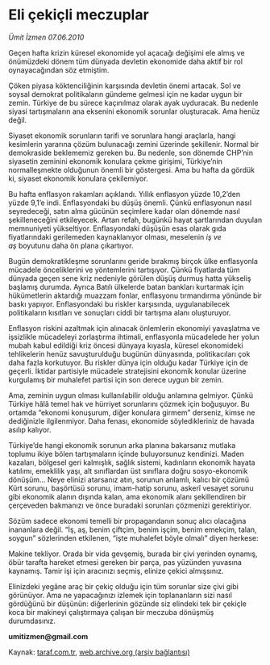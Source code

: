 # Eli çekiçli meczuplar  

*Ümit İzmen 07.06.2010*

<div class="yazi">
<p>Geçen hafta krizin küresel ekonomide yol açacağı değişimi ele almış ve önümüzdeki dönem tüm dünyada devletin ekonomide daha aktif bir rol oynayacağından söz etmiştim.</p>
<p>Çöken piyasa köktenciliğinin karşısında devletin önemi artacak. Sol ve soysal demokrat politikaların gündeme gelmesi için ne kadar uygun bir zemin. Türkiye de bu sürece kaçınılmaz olarak ayak uyduracak. Bu nedenle siyasi tartışmaların ana eksenini ekonomik sorunlar oluşturacak. Ama henüz değil.</p>
<p>Siyaset ekonomik sorunların tarifi ve sorunlara hangi araçlarla, hangi kesimlerin yararına çözüm bulunacağı zemini üzerinde şekillenir. Normal bir demokraside beklememiz gereken bu. Bu nedenle, son dönemde CHP’nin siyasetin zeminini ekonomik konulara çekme girişimi, Türkiye’nin normalleşmekte olduğunun önemli bir göstergesi. Ama bu hafta da gördük ki, siyaset ekonomik konulara çekilemiyor.</p>
<p>Bu hafta enflasyon rakamları açıklandı. Yıllık enflasyon yüzde 10,2’den yüzde 9,1’e indi. Enflasyondaki bu düşüş önemli. Çünkü enflasyonun nasıl seyredeceği, satın alma gücünün seçimlere kadar olan dönemde nasıl şekilleneceğini etkileyecek. Artan refah, bugünkü hayat şartlarından duyulan memnuniyeti yükseltiyor. Enflasyondaki düşüşün esas olarak gıda fiyatlarındaki gerilemeden kaynaklanıyor olması, meselenin <i>iş ve aş</i> boyutunu daha ön plana çıkartıyor.</p>
<p>Bugün demokratikleşme sorunlarını geride bırakmış birçok ülke enflasyonla mücadele önceliklerini ve yöntemlerini tartışıyor. Çünkü fiyatlarda tüm dünyada geçen sene kriz nedeniyle görülen düşüş durmuş hatta yükseliş başlamış durumda. Ayrıca Batılı ülkelerde batan bankları kurtarmak için hükümetlerin aktardığı muazzam fonlar, enflasyonu tırmandırma yönünde bir baskı yapıyor. Enflasyondaki bu riskler karşısında, uygulanabilecek politikaların kısıtları ve sonuçları ciddi bir tartışma alanı oluşturuyor.</p>
<p>Enflasyon riskini azaltmak için alınacak önlemlerin ekonomiyi yavaşlatma ve işsizlikle mücadeleyi zorlaştırma ihtimali, enflasyonla mücadelede her yolun mubah kabul edildiği kriz öncesi dünyaya kıyasla, küresel ekonomideki tehlikelerin henüz savuşturulduğu bugünün dünyasında, politikacıları çok daha fazla korkutuyor. Bu riskler dünya için olduğu kadar Türkiye için de geçerli. İktidar partisiyle mücadele stratejisini ekonomik konular üzerine kurgulamış bir muhalefet partisi için son derece uygun bir zemin.</p>
<p>Ama, zeminin uygun olması kullanılabilir olduğu anlamına gelmiyor. Çünkü  Türkiye hâlâ temel hak ve hürriyet sorunlarını çözmek için boğuşuyor. Bu ortamda “ekonomi konuşurum, diğer konulara girmem” derseniz, kimse ne dediğinizle ilgilenmiyor. Daha fenası, ekonomide söyledikleriniz de havada asılıp kalıyor.</p>
<p>Türkiye’de hangi ekonomik sorunun arka planına bakarsanız mutlaka toplumu ikiye bölen tartışmaların içinde buluyorsunuz kendinizi. Maden kazaları, bölgesel geri kalmışlık, sağlık sistemi, kadınların ekonomik hayata katılımı, emeklilik yaşı, alt sınıflardan üst sınıflara doğru sosyo-ekonomik dönüşüm... Neye elinizi atarsanız atın, sorunun anlamlı, kalıcı bir çözümü Kürt sorunu, başörtüsü sorunu, imam-hatip sorunu, askerî vesayet sorunu gibi ekonomik alanın dışında kalan, ama ekonomik alanı şekillendiren bir çerçeveden bakmanızı ve önce buradaki sorunları çözmenizi gerektiriyor.</p>
<p>Sözüm sadece ekonomi temelli bir propagandanın sonuç alıcı olacağına inananlara değil. “İş, aş, benim çiftçim, benim işçim, benim emekçim, talan, soygun” sözlerinden etkilenen, “işte muhalefet böyle olmalı” diyen herkese:</p>
<p>Makine tekliyor. Orada bir vida gevşemiş, burada bir çivi yerinden oynamış, öbür tarafta hareket etmesi gereken bir parça, pas yüzünden yuvasına kaynamış. Tamir işi için aracınızı seçmiş, elinize çekici almışsınız.</p>
<p>Elinizdeki yegâne araç bir çekiç olduğu için tüm sorunlar size çivi gibi görünüyor. Ama ne yapacağınızı izlemek için toplananların sizi nasıl gördüğünü bir düşünün: diğerlerinin gözünde siz elindeki tek bir çekiçle koca bir makineyi çalıştırmaya çalışan bir meczuba dönüşmüş durumdasınız.</p>
<p><b>umitizmen@gmail.com</b></p></div>

Kaynak: [taraf.com.tr](http://www.taraf.com.tr:80/umit-izmen/makale-eli-cekicli-meczuplar.htm), [web.archive.org (arşiv bağlantısı)](http://web.archive.org/web/20100611011505/http://www.taraf.com.tr:80/umit-izmen/makale-eli-cekicli-meczuplar.htm)
